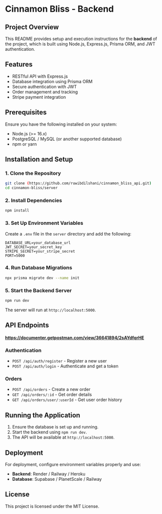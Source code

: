 # Cinnamon Bliss - Backend

## Project Overview
 This README provides setup and execution instructions for the **backend** of the project, which is built using Node.js, Express.js, Prisma ORM, and JWT authentication.

## Features
- RESTful API with Express.js
- Database integration using Prisma ORM
- Secure authentication with JWT
- Order management and tracking
- Stripe payment integration

## Prerequisites
Ensure you have the following installed on your system:
- Node.js (>= 16.x)
- PostgreSQL / MySQL (or another supported database)
- npm or yarn

## Installation and Setup

### 1. Clone the Repository
```sh
git clone (https://github.com/ruwibdilshani/cinnamon_bliss_api.git)
cd cinnamon-bliss/server
```

### 2. Install Dependencies
```sh
npm install
```

### 3. Set Up Environment Variables
Create a `.env` file in the `server` directory and add the following:
```
DATABASE_URL=your_database_url
JWT_SECRET=your_secret_key
STRIPE_SECRET=your_stripe_secret
PORT=5000
```

### 4. Run Database Migrations
```sh
npx prisma migrate dev --name init
```

### 5. Start the Backend Server
```sh
npm run dev
```
The server will run at `http://localhost:5000`.

## API Endpoints

#### https://documenter.getpostman.com/view/36641894/2sAYdfqrHE

### Authentication
- `POST /api/auth/register` - Register a new user
- `POST /api/auth/login` - Authenticate and get a token

### Orders
- `POST /api/orders` - Create a new order
- `GET /api/orders/:id` - Get order details
- `GET /api/orders/user/:userId` - Get user order history

## Running the Application
1. Ensure the database is set up and running.
2. Start the backend using `npm run dev`.
3. The API will be available at `http://localhost:5000`.

## Deployment
For deployment, configure environment variables properly and use:
- **Backend**: Render / Railway / Heroku
- **Database**: Supabase / PlanetScale / Railway

## License
This project is licensed under the MIT License.

